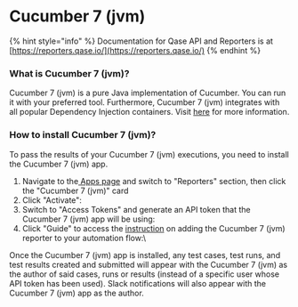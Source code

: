 # Cucumber 7 (jvm)

{% hint style="info" %}
Documentation for Qase API and Reporters is at [https://reporters.qase.io/](https://reporters.qase.io/)
{% endhint %}

### What is Cucumber 7 (jvm)?

Cucumber 7 (jvm) is a pure Java implementation of Cucumber. You can run it with your preferred tool. Furthermore, Cucumber 7 (jvm) integrates with all popular Dependency Injection containers. Visit [here](https://cucumber.io/docs/installation/java/#dependency-injection) for more information.

### How to install Cucumber 7 (jvm)?

To pass the results of your Cucumber 7 (jvm) executions, you need to install the Cucumber 7 (jvm) app.

1. Navigate to the[ Apps page](https://app.qase.io/apps) and switch to "Reporters" section, then click the "Cucumber 7 (jvm)" card
2. Click "Activate":
3. Switch to "Access Tokens" and generate an API token that the Cucumber 7 (jvm) app will be using:
4. Click "Guide" to access the [instruction](https://github.com/qase-tms/qase-java/tree/main/qase-cucumber-v7-reporter) on adding the Cucumber 7 (jvm) reporter to your automation flow:\


Once the Cucumber 7 (jvm) app is installed, any test cases, test runs, and test results created and submitted will appear with the Cucumber 7 (jvm) as the author of said cases, runs or results (instead of a specific user whose API token has been used). Slack notifications will also appear with the Cucumber 7 (jvm) app as the author.
